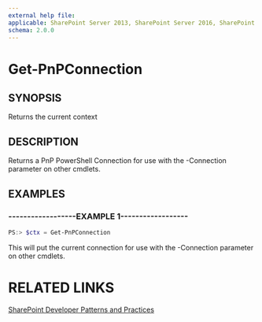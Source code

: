 ```yaml
---
external help file:
applicable: SharePoint Server 2013, SharePoint Server 2016, SharePoint Online
schema: 2.0.0
---
```

# Get-PnPConnection

## SYNOPSIS
Returns the current context

## DESCRIPTION
Returns a PnP PowerShell Connection for use with the -Connection parameter on other cmdlets.

## EXAMPLES

### ------------------EXAMPLE 1------------------
```powershell
PS:> $ctx = Get-PnPConnection
```

This will put the current connection for use with the -Connection parameter on other cmdlets.

# RELATED LINKS

[SharePoint Developer Patterns and Practices](http://aka.ms/sppnp)